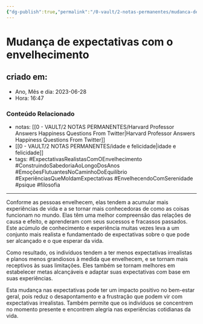 ```yaml
---
{"dg-publish":true,"permalink":"/0-vault/2-notas-permanentes/mudanca-de-expectativas-com-o-envelhecimento/","tags":["permanente","ExpectativasRealistasComOEnvelhecimento","ConstruindoSabedoriaAoLongoDosAnos","EmoçõesFlutuantesNoCaminhoDoEquilíbrio","ExperiênciasQueMoldamExpectativas","EnvelhecendoComSerenidade","psique","filosofia"],"dgHomeLink":true,"dgShowLocalGraph":true,"dgShowFileTree":true,"dgEnableSearch":true}
---
```


# Mudança de expectativas com o envelhecimento

## criado em: 
-  Ano, Mês e dia: 2023-06-28
- Hora: 16:47


### Conteúdo Relacionado

- notas: [[0 - VAULT/2 NOTAS PERMANENTES/Harvard Professor Answers Happiness Questions From Twitter\|Harvard Professor Answers Happiness Questions From Twitter]]
- [[0 - VAULT/2 NOTAS PERMANENTES/idade e felicidade\|idade e felicidade]]
- tags: #ExpectativasRealistasComOEnvelhecimento #ConstruindoSabedoriaAoLongoDosAnos #EmoçõesFlutuantesNoCaminhoDoEquilíbrio #ExperiênciasQueMoldamExpectativas #EnvelhecendoComSerenidade
#psique #filosofia 
---
Conforme as pessoas envelhecem, elas tendem a acumular mais experiências de vida e a se tornar mais conhecedoras de como as coisas funcionam no mundo. Elas têm uma melhor compreensão das relações de causa e efeito, e aprenderam com seus sucessos e fracassos passados. Este acúmulo de conhecimento e experiência muitas vezes leva a um conjunto mais realista e fundamentado de expectativas sobre o que pode ser alcançado e o que esperar da vida.

Como resultado, os indivíduos tendem a ter menos expectativas irrealistas e planos menos grandiosos à medida que envelhecem, e se tornam mais receptivos às suas limitações. Eles também se tornam melhores em estabelecer metas alcançáveis e adaptar suas expectativas com base em suas experiências.

Esta mudança nas expectativas pode ter um impacto positivo no bem-estar geral, pois reduz o desapontamento e a frustração que podem vir com expectativas irrealistas. Também permite que os indivíduos se concentrem no momento presente e encontrem alegria nas experiências cotidianas da vida.